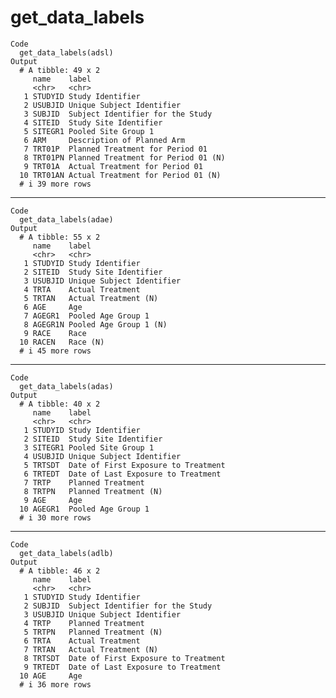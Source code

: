 # get_data_labels

    Code
      get_data_labels(adsl)
    Output
      # A tibble: 49 x 2
         name    label                              
         <chr>   <chr>                              
       1 STUDYID Study Identifier                   
       2 USUBJID Unique Subject Identifier          
       3 SUBJID  Subject Identifier for the Study   
       4 SITEID  Study Site Identifier              
       5 SITEGR1 Pooled Site Group 1                
       6 ARM     Description of Planned Arm         
       7 TRT01P  Planned Treatment for Period 01    
       8 TRT01PN Planned Treatment for Period 01 (N)
       9 TRT01A  Actual Treatment for Period 01     
      10 TRT01AN Actual Treatment for Period 01 (N) 
      # i 39 more rows

---

    Code
      get_data_labels(adae)
    Output
      # A tibble: 55 x 2
         name    label                    
         <chr>   <chr>                    
       1 STUDYID Study Identifier         
       2 SITEID  Study Site Identifier    
       3 USUBJID Unique Subject Identifier
       4 TRTA    Actual Treatment         
       5 TRTAN   Actual Treatment (N)     
       6 AGE     Age                      
       7 AGEGR1  Pooled Age Group 1       
       8 AGEGR1N Pooled Age Group 1 (N)   
       9 RACE    Race                     
      10 RACEN   Race (N)                 
      # i 45 more rows

---

    Code
      get_data_labels(adas)
    Output
      # A tibble: 40 x 2
         name    label                              
         <chr>   <chr>                              
       1 STUDYID Study Identifier                   
       2 SITEID  Study Site Identifier              
       3 SITEGR1 Pooled Site Group 1                
       4 USUBJID Unique Subject Identifier          
       5 TRTSDT  Date of First Exposure to Treatment
       6 TRTEDT  Date of Last Exposure to Treatment 
       7 TRTP    Planned Treatment                  
       8 TRTPN   Planned Treatment (N)              
       9 AGE     Age                                
      10 AGEGR1  Pooled Age Group 1                 
      # i 30 more rows

---

    Code
      get_data_labels(adlb)
    Output
      # A tibble: 46 x 2
         name    label                              
         <chr>   <chr>                              
       1 STUDYID Study Identifier                   
       2 SUBJID  Subject Identifier for the Study   
       3 USUBJID Unique Subject Identifier          
       4 TRTP    Planned Treatment                  
       5 TRTPN   Planned Treatment (N)              
       6 TRTA    Actual Treatment                   
       7 TRTAN   Actual Treatment (N)               
       8 TRTSDT  Date of First Exposure to Treatment
       9 TRTEDT  Date of Last Exposure to Treatment 
      10 AGE     Age                                
      # i 36 more rows

